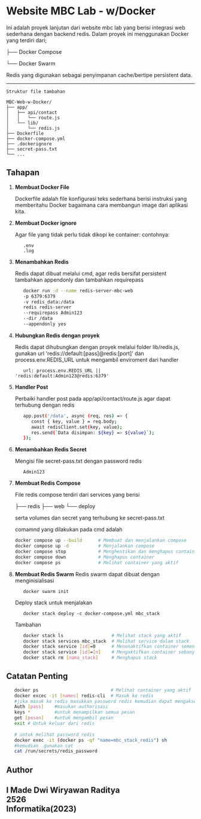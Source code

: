 # Website MBC Lab - w/Docker 

Ini adalah proyek lanjutan dari website mbc lab yang berisi integrasi  web sederhana dengan backend redis.
Dalam proyek ini menggunakan Docker yang terdiri dari; 

├── Docker Compose 

└── Docker Swarm

Redis yang digunakan sebagai penyimpanan cache/bertipe persistent data.

---
```
Struktur file tambahan 

MBC-Web-w-Docker/
├── app/
│   ├── api/contact
│   │   └── route.js
│   └── lib/
│       └── redis.js
├── Dockerfile
├── docker-compose.yml
├── .dockerignore
├── secret-pass.txt
└── ...

```

## Tahapan

1. **Membuat Docker File**
   
   Dockerfile adalah file konfigurasi teks sederhana berisi instruksi yang memberitahu Docker bagaimana cara membangun image dari aplikasi kita.

2. **Membuat Docker ignore**
   
   Agar file yang tidak perlu tidak dikopi ke container:
   contohnya:
   ```
      .env
      .log
   ```

3. **Menambahkan Redis**
   
   Redis dapat dibuat melalui cmd, agar redis bersifat persistent tambahkan appendonly dan tambahkan requirepass

   ```bash
      docker run -d --name redis-server-mbc-web 
      -p 6379:6379 
      -v redis_data:/data 
      redis redis-server 
      --requirepass Admin123
      --dir /data 
      --appendonly yes
   ```

4. **Hubungkan Redis dengan proyek**
   
   Redis dapat dihubungkan dengan proyek melalui folder lib/redis.js, 
   gunakan url 'redis://default:[pass]@redis:[port]'
   dan process.env.REDIS_URL untuk mengambil enviroment dari handler

   ```
      url: process.env.REDIS_URL || 'redis:default:Admin123@redis:6379'
   ```

5. **Handler Post**
   
   Perbaiki handler post pada app/api/contact/route.js agar dapat terhubung dengan redis

   ```bash
      app.post('/data', async (req, res) => {
         const { key, value } = req.body;
         await redisClient.set(key, value);
         res.send(`Data disimpan: ${key} => ${value}`);
      });
   ```

6. **Menambahkan Redis Secret**
   
   Mengisi file secret-pass.txt dengan password redis
   ```
      Admin123
   ```

7. **Membuat Redis Compose**
   
   File redis compose terdiri dari services yang berisi 
   
   ├── redis
   ├── web
   └── deploy

   serta volumes dan secret yang terhubung ke secret-pass.txt

   comamnd yang dilakukan pada cmd adalah 
   ```bash
   docker compose up --build      # Membuat dan menjalankan compose
   docker compose up -d           # Menjalankan compose 
   docker compose stop            # Menghentikan dan menghapus container sementara
   docker compose down            # Menghapus container 
   docker compose ps              # Melihat container yang aktif
   ```

8. **Membuat Redis Swarm**
   Redis swarm dapat dibuat dengan menginisialisasi
   ```
      docker swarm init 
   ```
   Deploy stack untuk menjalakan
   ```
      docker stack deploy -c docker-compose.yml mbc_stack
   ```
   Tambahan
   ```bash
      docker stack ls                  # Melihat stack yang aktif
      docker stack services mbc_stack  # Melihat service dalam stack
      docker stack service [id]=0      # Menonaktifkan container sementara
      docker stack service [id]=[n]    # Mengaktifkan container sebanyak jumlah yang diinginkan
      docker stack rm [nama_stack]     # Menghapus stack
   ```
   
## Catatan Penting
   ```bash
      docker ps                           # Melihat container yang aktif
      docker excec -it [names] redis-cli  # Masuk ke redis
      #jika masuk ke redis masukkan password redis kemudian dapat mengakses isi redis dengan 
      Auth [pass]    #masukan authorisasi
      keys *         #untuk menampilkan semua pesan
      get [pesan]    #untuk mengambil pesan
      exit # Untuk keluar dari redis
      
      # untuk melihat password redis 
      docker exec -it (docker ps -qf "name=mbc_stack_redis") sh
      #kemudian  gunakan cat 
      cat /run/secrets/redis_password
   ```

## Author
I Made Dwi Wiryawan Raditya<br>
2526<br>
Informatika(2023)
---